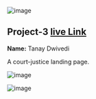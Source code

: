 ![image](https://img.shields.io/badge/project-3-red)

## Project-3  [live Link](https://tanay123456789.github.io/court-justice/)

**Name:** Tanay Dwivedi

 A court-justice landing page.

![image](https://img.shields.io/badge/INeuron-LearnCodeOnline-brightgreen)

![image](https://img.shields.io/badge/Full%20stack%20JS%20bootcamp-Hitesh%20Chaudhary-lightgrey)
